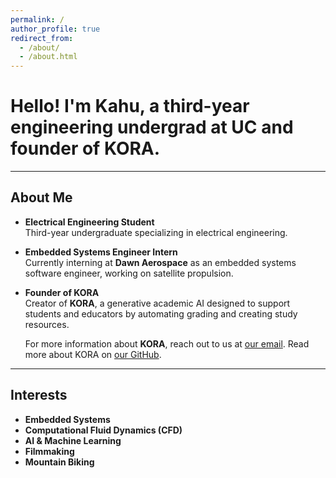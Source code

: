 ```yaml
---
permalink: /  
author_profile: true  
redirect_from:  
  - /about/  
  - /about.html  
---
```


# Hello! I'm Kahu, a third-year engineering undergrad at UC and founder of KORA.

---

## About Me

- **Electrical Engineering Student**  
  Third-year undergraduate specializing in electrical engineering.

- **Embedded Systems Engineer Intern**  
  Currently interning at **Dawn Aerospace** as an embedded systems software engineer, working on satellite propulsion.

- **Founder of KORA**  
  Creator of **KORA**, a generative academic AI designed to support students and educators by automating grading and creating study resources. 

  For more information about **KORA**, reach out to us at [our email](mailto:KORAedu.team@gmail.com). Read more about KORA on [our GitHub](https://github.com/kora-edu).
  
---

## Interests

- **Embedded Systems**
- **Computational Fluid Dynamics (CFD)**
- **AI & Machine Learning**
- **Filmmaking**
- **Mountain Biking**
